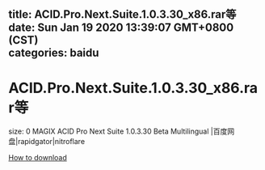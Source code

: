 
title: ACID.Pro.Next.Suite.1.0.3.30_x86.rar等
date: Sun Jan 19 2020 13:39:07 GMT+0800 (CST)    
categories: baidu
---

# ACID.Pro.Next.Suite.1.0.3.30_x86.rar等
size: 0
 MAGIX ACID Pro Next Suite 1.0.3.30 Beta Multilingual |百度网盘|rapidgator|nitroflare
 

[How to download](https://bpcam.bemobtrk.com/go/2ceec3aa-1ca2-46d6-b9ff-aaa5c184517c?jno=3638)